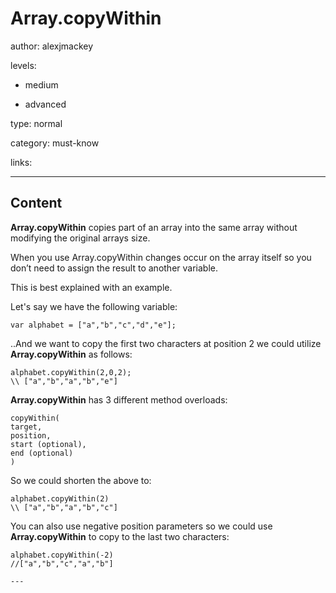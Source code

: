 # Array.copyWithin
author: alexjmackey

levels:

  - medium

  - advanced

type: normal

category: must-know

links:

---
## Content

**Array.copyWithin** copies part of an array into the same array without modifying the original arrays size.
 
When you use Array.copyWithin changes occur on the array itself so you don’t need to assign the result to another variable.

This is best explained with an example.

Let's say we have the following variable:
```
var alphabet = ["a","b","c","d","e"];
```

..And we want to copy the first two characters at position 2 we could utilize **Array.copyWithin** as follows:

```
alphabet.copyWithin(2,0,2);
\\ ["a","b","a","b","e"]
```

**Array.copyWithin** has 3 different method overloads:

```
copyWithin(
target,
position,
start (optional),
end (optional)
)
```

So we could shorten the above to:

```
alphabet.copyWithin(2)
\\ ["a","b","a","b","c"]
```

You can also use negative position parameters so we could use **Array.copyWithin** to copy to the last two characters:

```
alphabet.copyWithin(-2)
//["a","b","c","a","b"]

---